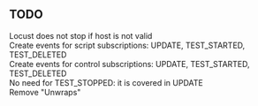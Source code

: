 ## TODO
Locust does not stop if host is not valid<br>
Create events for script subscriptions: UPDATE, TEST_STARTED, TEST_DELETED<br>
Create events for control subscriptions: UPDATE, TEST_STARTED, TEST_DELETED<br>
No need for TEST_STOPPED: it is covered in UPDATE<br>
Remove "Unwraps"<br>